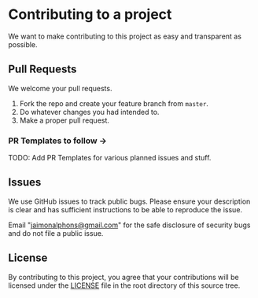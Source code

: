 # Contributing to a project
We want to make contributing to this project as easy and transparent as
possible.

## Pull Requests
We welcome your pull requests.

1. Fork the repo and create your feature branch from `master`.
2. Do whatever changes you had intended to.
3. Make a proper pull request.

### PR Templates to follow ->
TODO: Add PR Templates for various planned issues and stuff.

## Issues
We use GitHub issues to track public bugs. Please ensure your description is
clear and has sufficient instructions to be able to reproduce the issue.

Email "jaimonalphons@gmail.com" for the safe disclosure of security bugs and do not file a public issue.

## License
By contributing to this project, you agree that your contributions will be licensed
under the [LICENSE](LICENCE) file in the root directory of this source tree.
